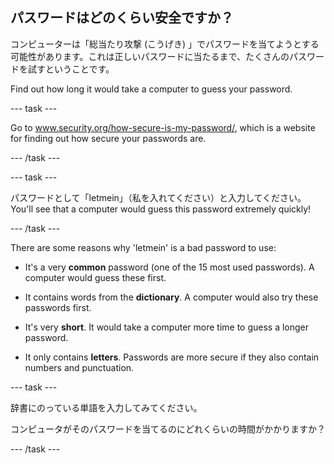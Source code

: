## パスワードはどのくらい安全ですか？

コンピューターは「総当たり攻撃 (こうげき) 」でパスワードを当てようとする可能性があります。これは正しいパスワードに当たるまで、たくさんのパスワードを試すということです。

Find out how long it would take a computer to guess your password.

--- task ---

Go to <a href="https://www.security.org/how-secure-is-my-password/" target="_blank">www.security.org/how-secure-is-my-password/</a>, which is a website for finding out how secure your passwords are.

--- /task ---

--- task ---

パスワードとして「letmein」（私を入れてください）と入力してください。 You'll see that a computer would guess this password extremely quickly!

--- /task ---

There are some reasons why 'letmein' is a bad password to use:

+ It's a very __common__ password (one of the 15 most used passwords). A computer would guess these first.

+ It contains words from the __dictionary__. A computer would also try these passwords first.

+ It's very __short__. It would take a computer more time to guess a longer password.

+ It only contains __letters__. Passwords are more secure if they also contain numbers and punctuation.

--- task ---

辞書にのっている単語を入力してみてください。

コンピュータがそのパスワードを当てるのにどれくらいの時間がかかりますか？

--- /task ---
